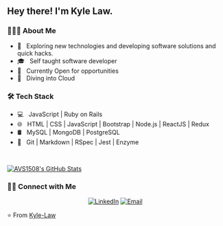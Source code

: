 
<!--
**Kyle-Law/Kyle-Law** is a ✨ _special_ ✨ repository because its `README.md` (this file) appears on your GitHub profile.

Here are some ideas to get you started:

- 🔭 I’m currently working on ...
- 🌱 I’m currently learning ...
- 👯 I’m looking to collaborate on ...
- 🤔 I’m looking for help with ...
- 💬 Ask me about ...
- 📫 How to reach me: ...
- 😄 Pronouns: ...
- ⚡ Fun fact: ...
-->
<h2> Hey there! I'm Kyle Law.</h2>

<h3> 👨🏻‍💻 About Me </h3>

- 🤔 &nbsp; Exploring new technologies and developing software solutions and quick hacks.
- 🎓 &nbsp; Self taught software developer
- 💼 &nbsp; Currently Open for opportunities
- 🌱 &nbsp; Diving into Cloud
<!--
- ✍️ &nbsp; Pursuing Fintech and Blog Writing as hobbies/side hustles.-->

<h3>🛠 Tech Stack</h3>

- 💻 &nbsp; JavaScript | Ruby on Rails  
- 🌐 &nbsp; HTML | CSS | JavaScript | Bootstrap | Node.js | ReactJS | Redux
- 🛢 &nbsp; MySQL | MongoDB | PostgreSQL
- 🔧 &nbsp; Git | Markdown | RSpec | Jest | Enzyme
<!-- - 🖥 &nbsp; -->

<br/>

[![AVS1508's GitHub Stats](https://github-readme-stats.vercel.app/api?username=Kyle-Law&show_icons=true)](https://github.com/Kyle-Law)

<h3> 🤝🏻 Connect with Me </h3>

<p align="center">
<!-- <a href="https://www.adityavsingh.com/"><img alt="Website" src="https://img.shields.io/badge/Website-www.adityavsingh.com-blue?style=flat-square&logo=google-chrome"></a> -->
<a href="https://www.linkedin.com/in/kyle-lawzhunkhing/"><img alt="LinkedIn" src="https://img.shields.io/badge/LinkedIn-Kyle%20Law%20Zhun%20Khing-blue?style=flat-square&logo=linkedin"></a>
<!-- <a href="https://www.instagram.com/adityavs_/"><img alt="Instagram" src="https://img.shields.io/badge/Instagram-adityavs__-blue?style=flat-square&logo=instagram"></a>-->
<a href="mailto:zhunkhing@gmail.com"><img alt="Email" src="https://img.shields.io/badge/Email-zhunkhing@gmail.com-blue?style=flat-square&logo=gmail"></a>
</p>

⭐️ From [Kyle-Law](https://github.com/Kyle-Law)

